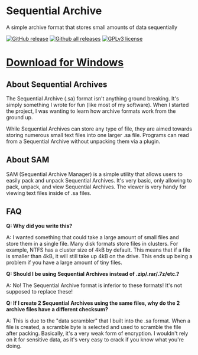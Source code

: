 # Sequential Archive
A simple archive format that stores small amounts of data sequentially

[![GitHub release](https://img.shields.io/github/release/Coolcord/Sequential_Archive.svg)](https://GitHub.com/Coolcord/Sequential_Archive/releases)
[![Github all releases](https://img.shields.io/github/downloads/Coolcord/Sequential_Archive/total.svg)](https://GitHub.com/Coolcord/Sequential_Archive/releases)
[![GPLv3 license](https://img.shields.io/badge/License-GPLv3-blue.svg)](http://perso.crans.org/besson/LICENSE.html)

# [Download for Windows](https://github.com/Coolcord/Sequential_Archive/releases/download/v1.1.0/SAM.v1.1.0.Setup.exe)

## About Sequential Archives
The Sequential Archive (.sa) format isn't anything ground breaking. It's simply something I wrote for fun
(like most of my software). When I started the project, I was wanting to learn how archive formats work from the ground up.

While Sequential Archives can store any type of file, they are aimed towards storing numerous small text files into one
larger .sa file. Programs can read from a Sequential Archive without unpacking them via a plugin.

## About SAM
SAM (Sequential Archive Manager) is a simple utility that allows users to easily pack and unpack Sequential Archives.
It's very basic, only allowing to pack, unpack, and view Sequential Archives. The viewer is very handy for viewing
text files inside of .sa files.

## FAQ

**Q: Why did you write this?**

A: I wanted something that could take a large amount of small files and store them in a single file. Many disk formats
store files in clusters. For example, NTFS has a cluster size of 4kB by default. This means that if a file is smaller
than 4kB, it will still take up 4kB on the drive. This ends up being a problem if you have a large amount of tiny files.

**Q: Should I be using Sequential Archives instead of .zip/.rar/.7z/etc.?**

A: No! The Sequential Archive format is inferior to these formats! It's not supposed to replace these!

**Q: If I create 2 Sequential Archives using the same files, why do the 2 archive files have a different checksum?**

A: This is due to the "data scrambler" that I built into the .sa format. When a file is created, a scramble
byte is selected and used to scramble the file after packing. Basically, it's a very weak form of encryption.
I wouldn't rely on it for sensitive data, as it's very easy to crack if you know what you're doing.
